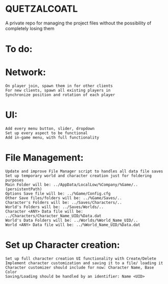 # QUETZALCOATL
A private repo for managing the project files without the possibility of completely losing them

# To do:

# Network:
	On player join, spawn them in for other clients
	For new clients, spawn all existing players in
	Synchronize position and rotation of each player

# UI:
	Add every menu button, slider, dropdown
	Set up every aspect to be functional
	Add in-game menu, with full functionality

# File Management:
	Update and improve File Manager script to handles all data file saves
	Set up temporary world and character creation just for foldering purposes
	Main Folder will be: ../AppData/LocalLow/%Company/%Game/.. (persistentPath)
	Options Save file will be: ../%Game/Config.cfg
	Other Save files/folders will be: ../%Game/Saves/..
	Character's Folders will be: ../Saves/Characters/..
	World's Folders will be: ../Saves/Worlds/..
	Character <ANY> Data file will be: ../Characters/Character_Name_UID/%Data.dat
	World's Data Folders will be: ../Worlds/%World_Name_UID/..
	World <ANY> Data file will be: ../%World_Name_UID/%Data.dat

# Set up Character creation:
	Set up full character creation UI functionality with Create/Delete
	Implement character customization and saving it to a file/ loading it
	Character customizer should include for now: Character Name, Base Color
	Saving/Loading should be handled by an identifier: Name <UID>
